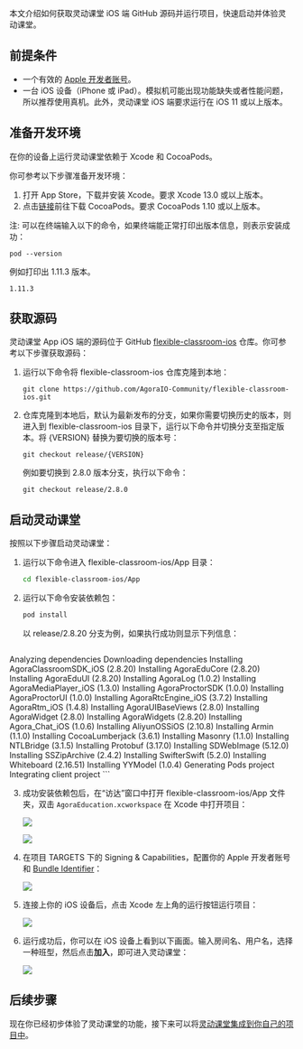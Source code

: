 本文介绍如何获取灵动课堂 iOS 端 GitHub 源码并运行项目，快速启动并体验灵动课堂。

## 前提条件
-   一个有效的 [Apple 开发者账号](https://developer.apple.com/)。
-   一台 iOS 设备（iPhone 或 iPad）。模拟机可能出现功能缺失或者性能问题，所以推荐使用真机。此外，灵动课堂 iOS 端要求运行在 iOS 11 或以上版本。

## 准备开发环境

在你的设备上运行灵动课堂依赖于 Xcode 和 CocoaPods。

你可参考以下步骤准备开发环境：

1. 打开 App Store，下载并安装 Xcode。要求 Xcode 13.0 或以上版本。
2. 点击[链接](https://guides.cocoapods.org/using/getting-started.html#getting-started)前往下载 CocoaPods。要求 CocoaPods 1.10 或以上版本。

注: 可以在终端输入以下的命令，如果终端能正常打印出版本信息，则表示安装成功：


```
pod --version
```

例如打印出 1.11.3 版本。

```
1.11.3
```

## 获取源码

灵动课堂 App iOS 端的源码位于 GitHub [flexible-classroom-ios](https://github.com/AgoraIO-Community/flexible-classroom-ios) 仓库。你可参考以下步骤获取源码：

1. 运行以下命令将 flexible-classroom-ios 仓库克隆到本地：
	
	```
	git clone https://github.com/AgoraIO-Community/flexible-classroom-ios.git
	```

2. 仓库克隆到本地后，默认为最新发布的分支，如果你需要切换历史的版本，则进入到 flexible-classroom-ios 目录下，运行以下命令并切换分支至指定版本。将 {VERSION} 替换为要切换的版本号：
	
	```
	git checkout release/{VERSION} 
	```
	
	例如要切换到 2.8.0 版本分支，执行以下命令：
	
	```
	git checkout release/2.8.0
	```

## 启动灵动课堂

按照以下步骤启动灵动课堂：

1. 运行以下命令进入 flexible-classroom-ios/App 目录：

    ```bash
    cd flexible-classroom-ios/App
    ```

2. 运行以下命令安装依赖包：

    ```bash
    pod install
    ```

    以 release/2.8.20 分支为例，如果执行成功则显示下列信息：

    ```
Analyzing dependencies
Downloading dependencies
Installing AgoraClassroomSDK_iOS (2.8.20)
Installing AgoraEduCore (2.8.20)
Installing AgoraEduUI (2.8.20)
Installing AgoraLog (1.0.2)
Installing AgoraMediaPlayer_iOS (1.3.0)
Installing AgoraProctorSDK (1.0.0)
Installing AgoraProctorUI (1.0.0)
Installing AgoraRtcEngine_iOS (3.7.2)
Installing AgoraRtm_iOS (1.4.8)
Installing AgoraUIBaseViews (2.8.0)
Installing AgoraWidget (2.8.0)
Installing AgoraWidgets (2.8.20)
Installing Agora_Chat_iOS (1.0.6)
Installing AliyunOSSiOS (2.10.8)
Installing Armin (1.1.0)
Installing CocoaLumberjack (3.6.1)
Installing Masonry (1.1.0)
Installing NTLBridge (3.1.5)
Installing Protobuf (3.17.0)
Installing SDWebImage (5.12.0)
Installing SSZipArchive (2.4.2)
Installing SwifterSwift (5.2.0)
Installing Whiteboard (2.16.51)
Installing YYModel (1.0.4)
Generating Pods project
Integrating client project
    ```

3. 成功安装依赖包后，在“访达”窗口中打开 flexible-classroom-ios/App 文件夹，双击 `AgoraEducation.xcworkspace` 在 Xcode 中打开项目：

   ![](https://web-cdn.agora.io/docs-files/1648725644218)

   ![](https://web-cdn.agora.io/docs-files/1648725725804)

4. 在项目 TARGETS 下的 Signing & Capabilities，配置你的 Apple 开发者账号和 [Bundle Identifier](https://developer.apple.com/documentation/appstoreconnectapi/bundle_ids)：

   ![](https://web-cdn.agora.io/docs-files/1648725848162)

5. 连接上你的 iOS 设备后，点击 Xcode 左上角的运行按钮运行项目：

   ![](https://web-cdn.agora.io/docs-files/1648725959472)

6. 运行成功后，你可以在 iOS 设备上看到以下画面。输入房间名、用户名，选择一种班型，然后点击**加入**，即可进入灵动课堂：

   ![](https://web-cdn.agora.io/docs-files/1648726024179)

## 后续步骤

现在你已经初步体验了灵动课堂的功能，接下来可以将[灵动课堂集成到你自己的项目中](/cn/agora-class/agora_class_integrate_ios?platform=iOS)。